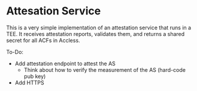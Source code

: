 # Attesation Service

This is a very simple implementation of an attestation service that runs in a
TEE. It receives attestation reports, validates them, and returns a shared
secret for all ACFs in Accless.

To-Do:
* Add attestation endpoint to attest the AS
    * Think about how to verify the measurement of the AS (hard-code pub key)
* Add HTTPS
